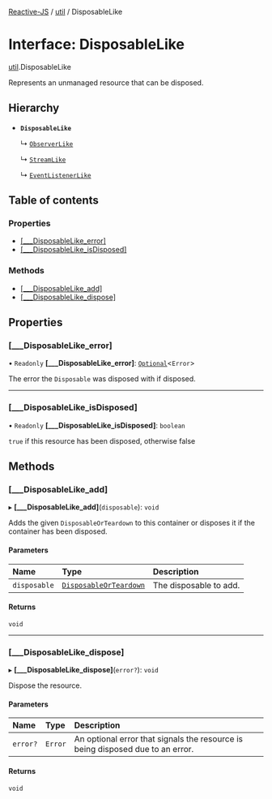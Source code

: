 [Reactive-JS](../README.md) / [util](../modules/util.md) / DisposableLike

# Interface: DisposableLike

[util](../modules/util.md).DisposableLike

Represents an unmanaged resource that can be disposed.

## Hierarchy

- **`DisposableLike`**

  ↳ [`ObserverLike`](rx.ObserverLike.md)

  ↳ [`StreamLike`](streaming.StreamLike.md)

  ↳ [`EventListenerLike`](util.EventListenerLike.md)

## Table of contents

### Properties

- [[\_\_\_DisposableLike\_error]](util.DisposableLike.md#[___disposablelike_error])
- [[\_\_\_DisposableLike\_isDisposed]](util.DisposableLike.md#[___disposablelike_isdisposed])

### Methods

- [[\_\_\_DisposableLike\_add]](util.DisposableLike.md#[___disposablelike_add])
- [[\_\_\_DisposableLike\_dispose]](util.DisposableLike.md#[___disposablelike_dispose])

## Properties

### [\_\_\_DisposableLike\_error]

• `Readonly` **[\_\_\_DisposableLike\_error]**: [`Optional`](../modules/functions.md#optional)<`Error`\>

The error the `Disposable` was disposed with if disposed.

___

### [\_\_\_DisposableLike\_isDisposed]

• `Readonly` **[\_\_\_DisposableLike\_isDisposed]**: `boolean`

`true` if this resource has been disposed, otherwise false

## Methods

### [\_\_\_DisposableLike\_add]

▸ **[___DisposableLike_add]**(`disposable`): `void`

Adds the given `DisposableOrTeardown` to this container or disposes it if the container has been disposed.

#### Parameters

| Name | Type | Description |
| :------ | :------ | :------ |
| `disposable` | [`DisposableOrTeardown`](../modules/util.md#disposableorteardown) | The disposable to add. |

#### Returns

`void`

___

### [\_\_\_DisposableLike\_dispose]

▸ **[___DisposableLike_dispose]**(`error?`): `void`

Dispose the resource.

#### Parameters

| Name | Type | Description |
| :------ | :------ | :------ |
| `error?` | `Error` | An optional error that signals the resource is being disposed due to an error. |

#### Returns

`void`
